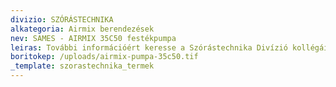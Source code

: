 ```yaml
---
divizio: SZÓRÁSTECHNIKA
alkategoria: Airmix berendezések
nev: SAMES - AIRMIX 35C50 festékpumpa
leiras: További információért keresse a Szórástechnika Divízió kollégáit
boritokep: /uploads/airmix-pumpa-35c50.tif
_template: szorastechnika_termek
---
```


